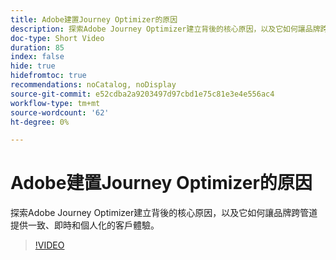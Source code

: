 ```yaml
---
title: Adobe建置Journey Optimizer的原因
description: 探索Adobe Journey Optimizer建立背後的核心原因，以及它如何讓品牌跨管道提供一致、即時和個人化的客戶體驗。
doc-type: Short Video
duration: 85
index: false
hide: true
hidefromtoc: true
recommendations: noCatalog, noDisplay
source-git-commit: e52cdba2a9203497d97cbd1e75c81e3e4e556ac4
workflow-type: tm+mt
source-wordcount: '62'
ht-degree: 0%

---
```



# Adobe建置Journey Optimizer的原因

探索Adobe Journey Optimizer建立背後的核心原因，以及它如何讓品牌跨管道提供一致、即時和個人化的客戶體驗。

<!-- 62_S520_3442520_84_why-adobe-built-journey-optimizer -->
>[!VIDEO](https://video.tv.adobe.com/v/3458179/?learn=on&enablevpops=true)
